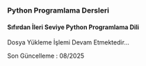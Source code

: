 ### Python Programlama Dersleri
#### Sıfırdan İleri Seviye Python Programlama Dili 

Dosya Yükleme İşlemi Devam Etmektedir...




Son Güncelleme : 08/2025
